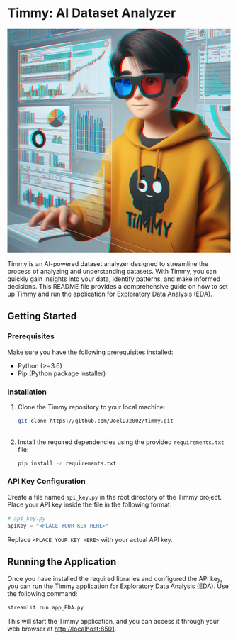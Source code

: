 # Timmy: AI Dataset Analyzer

![Timmy Logo](Designer.jpeg)

Timmy is an AI-powered dataset analyzer designed to streamline the process of analyzing and understanding datasets. With Timmy, you can quickly gain insights into your data, identify patterns, and make informed decisions. This README file provides a comprehensive guide on how to set up Timmy and run the application for Exploratory Data Analysis (EDA).



## Getting Started

### Prerequisites
Make sure you have the following prerequisites installed:
- Python (>=3.6)
- Pip (Python package installer)

### Installation
1. Clone the Timmy repository to your local machine:
   ```bash
   git clone https://github.com/JoelDJ2002/timmy.git
  
   ```

2. Install the required dependencies using the provided `requirements.txt` file:
   ```bash
   pip install -r requirements.txt
   ```

### API Key Configuration
Create a file named `api_key.py` in the root directory of the Timmy project. Place your API key inside the file in the following format:

```python
# api_key.py
apiKey = "<PLACE YOUR KEY HERE>"
```

Replace `<PLACE YOUR KEY HERE>` with your actual API key.

## Running the Application

Once you have installed the required libraries and configured the API key, you can run the Timmy application for Exploratory Data Analysis (EDA). Use the following command:

```bash
streamlit run app_EDA.py
```

This will start the Timmy application, and you can access it through your web browser at [http://localhost:8501](http://localhost:8501).


